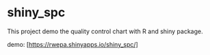 # shiny_spc

This project demo the quality control chart with R and shiny package.

demo: [https://rwepa.shinyapps.io/shiny_spc/]
